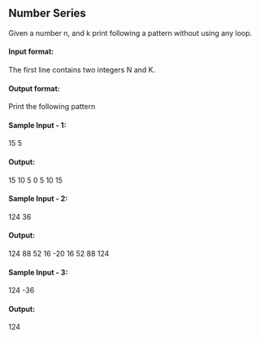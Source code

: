 ## Number Series
Given a number n, and k print following a pattern without using any loop.

#### Input format:
The first line contains two integers N and K.
#### Output format:
Print the following pattern
#### Sample Input - 1:
15 5
#### Output: 
15 10 5 0 5 10 15
#### Sample Input - 2:
124 36
#### Output: 
124 88 52 16 -20 16 52 88 124
#### Sample Input - 3:
124 -36
#### Output: 
124
